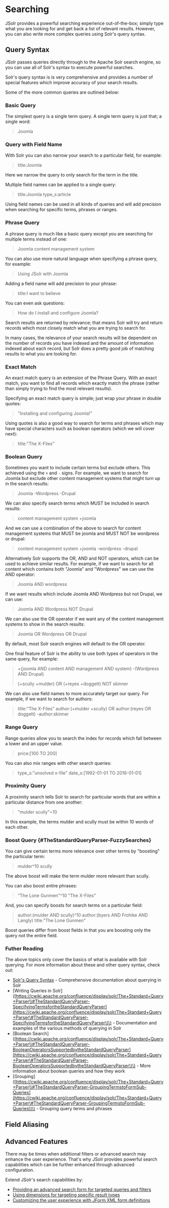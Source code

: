 # Searching

JSolr provides a powerful searching experience out-of-the-box; simply type what you are looking for and get back a list of relevant results. However, you can also write more complex queries using Solr's query syntax.

## Query Syntax

JSolr passes queries directly through to the Apache Solr search engine, so you can use all of Solr's syntax to execute powerful searches.

Solr's query syntax is is very comprehensive and provides a number of special features which improve accuracy of your search results.

Some of the more common queries are outlined below:

### Basic Query

The simplest query is a single term query. A single term query is just that; a single word:

> Joomla

### Query with Field Name

With Solr you can also narrow your search to a particular field, for example:

> title:Joomla

Here we narrow the query to only search for the term in the title.

Multiple field names can be applied to a single query:

> title:Joomla type\_s:article

Using field names can be used in all kinds of queries and will add precision when searching for specific terms, phrases or ranges.

### Phrase Query

A phrase query is much like a basic query except you are searching for multiple terms instead of one:

> Joomla content management system

You can also use more natural language when specifying a phrase query, for example:

> Using JSolr with Joomla

Adding a field name will add precision to your phrase:

> title:I want to believe

You can even ask questions:

> How do I install and configure Joomla?

Search results are returned by relevance; that means Solr will try and return records which most closely match what you are trying to search for.

In many cases, the relevance of your search results will be dependent on the number of records you have indexed and the amount of information indexed about each record, but Solr does a pretty good job of matching results to what you are looking for.

### Exact Match

An exact match query is an extension of the Phrase Query. With an exact match, you want to find all records which exactly match the phrase \(rather than simply trying to find the most relevant results\).

Specifying an exact match query is simple; just wrap your phrase in double quotes:

> "Installing and configuring Joomla!"

Using quotes is also a good way to search for terms and phrases which may have special characters such as boolean operators \(which we will cover next\):

> title:"The X-Files"

### Boolean Query

Sometimes you want to include certain terms but exclude others. This achieved using the `+` and `-` signs. For example, we want to search for Joomla but exclude other content management systems that might turn up in the search results:

> Joomla -Wordpress -Drupal

We can also specify search terms which MUST be included in search results:

> content management system +joomla

And we can use a combination of the above to search for content management systems that MUST be joomla and MUST NOT be wordpress or drupal:

> content management system +joomla -wordpress -drupal

Alternatively Solr supports the OR, AND and NOT operators, which can be used to achieve similar results. For example, if we want to search for all content which contains both "Joomla" and "Wordpress" we can use the AND operator:

> Joomla AND wordpress

If we want results which include Joomla AND Wordpress but not Drupal, we can use:

> Joomla AND Wordpress NOT Drupal

We can also use the OR operator if we want any of the content management systems to show in the search results:

> Joomla OR Wordpress OR Drupal

By default, most Solr search engines will default to the OR operator.

One final feature of Solr is the ability to use both types of operators in the same query, for example:

> +\(joomla AND content AND management AND system\) -\(Wordpress AND Drupal\)
>
> \(+scully +mulder\) OR \(+reyes +doggett\) NOT skinner

We can also use field names to more accurately target our query. For example, if we want to search for authors:

> title:"The X-Files" author:\(+mulder +scully\) OR author:\(reyes OR doggett\) -author:skinner

### Range Query

Range queries allow you to search the index for records which fall between a lower and an upper value.

> price:\[100 TO 200\]

You can also mix ranges with other search queries:

> type\_s:"unsolved x-file" date\_s:\[1992-01-01 TO 2016-01-01\]

### Proximity Query

A proximity search tells Solr to search for particular words that are within a particular distance from one another:

> "mulder scully"~10

In this example, the terms mulder and scully must be within 10 words of each other.

### Boost Query {#TheStandardQueryParser-FuzzySearches}

You can give certain terms more relevance over other terms by "boosting" the particular term:

> mulder^10 scully

The above boost will make the term mulder more relevant than scully.

You can also boost entire phrases:

> "The Lone Gunmen"^10 "The X-Files"

And, you can specify boosts for search terms on a particular field:

> author:\(mulder AND scully\)^10 author:\(byers AND Frohike AND Langly\) title:"The Lone Gunmen"

Boost queries differ from boost fields in that you are boosting only the query not the entire field.

### Futher Reading

The above topics only cover the basics of what is available with Solr querying. For more information about these and other query syntax, check out:

* [Solr's Query Syntax](https://cwiki.apache.org/confluence/display/solr/Query+Syntax+and+Parsing) - Comprehensive documentation about querying in Solr
* \[Writing Queries in Solr\]\([https://cwiki.apache.org/confluence/display/solr/The+Standard+Query+Parser\\#TheStandardQueryParser-SpecifyingTermsfortheStandardQueryParser](https://cwiki.apache.org/confluence/display/solr/The+Standard+Query+Parser\#TheStandardQueryParser-SpecifyingTermsfortheStandardQueryParser\)\) - Documentation and examples of the various methods of querying in Solr
* \[Boolean Search\]\([https://cwiki.apache.org/confluence/display/solr/The+Standard+Query+Parser\\#TheStandardQueryParser-BooleanOperatorsSupportedbytheStandardQueryParser](https://cwiki.apache.org/confluence/display/solr/The+Standard+Query+Parser\#TheStandardQueryParser-BooleanOperatorsSupportedbytheStandardQueryParser\)\) - More information about boolean queries and how they work
* \[Grouping\]\([https://cwiki.apache.org/confluence/display/solr/The+Standard+Query+Parser\\#TheStandardQueryParser-GroupingTermstoFormSub-Queries](https://cwiki.apache.org/confluence/display/solr/The+Standard+Query+Parser\#TheStandardQueryParser-GroupingTermstoFormSub-Queries\)\) - Grouping query terms and phrases

## Field Aliasing

## Advanced Features

There may be times when additional filters or advanced search may enhance the user experience. That's why JSolr provides powerful search capabilities which can be further enhanced through advanced configuration.

Extend JSolr's search capabilities by:

* [Providing an advanced search form for targeted queries and filters](/advanced-search.md)
* [Using dimensions for targeting specific result types](/dimensions.md)
* [Customizing the user experience with JForm XML form definitions](/xml-form-definitions.md)



